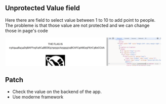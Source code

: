 ## Unprotected Value field

Here there  are field to select value between 1 to 10 to add point to people.  
 The probleme is that those value are not protected and we can change those in page's code   

 ![image](./Ressources/input_field_fake_value.png)

 ## Patch 

- Check the value on the backend of the app.
- Use moderne framework

